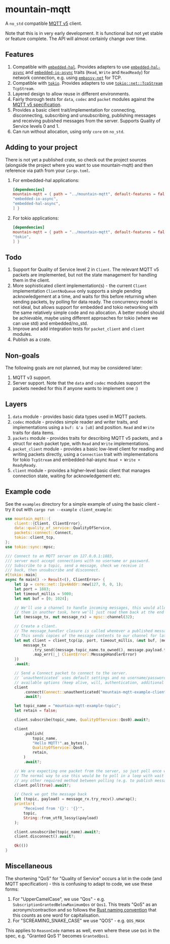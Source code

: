 # mountain-mqtt

A `no_std` compatible [MQTT v5](https://docs.oasis-open.org/mqtt/mqtt/v5.0/os/mqtt-v5.0-os.html) client.

Note that this is in very early development. It is functional but not yet stable or feature complete. The API will almost certainly change over time.

## Features

1. Compatible with [`embedded-hal`](https://github.com/rust-embedded/embedded-hal). Provides adapters to use [`embedded-hal-async`](https://crates.io/crates/embedded-hal-async) and [`embedded-io-async`](https://crates.io/crates/embedded-io-async) traits (`Read`, `Write` and `ReadReady`) for network connection, e.g. using [`embassy-net`](https://crates.io/crates/embassy-net) for TCP.
2. Compatible with [`tokio`](https://tokio.rs). Provides adapters to use [`tokio::net::TcpStream`](https://docs.rs/tokio/latest/tokio/net/struct.TcpStream.html) `TcpStream`.
3. Layered design to allow reuse in different environments.
4. Fairly thorough tests for `data`, `codec` and `packet` modules against the [MQTT v5 specification](https://docs.oasis-open.org/mqtt/mqtt/v5.0/os/mqtt-v5.0-os.html).
5. Provides a basic client trait/implementation for connecting, disconnecting, subscribing and unsubscribing, publishing messages and receiving pubished messages from the server. Supports Quality of Service levels 0 and 1.
6. Can run without allocation, using only `core` on `no_std`.

## Adding to your project

There is not yet a published crate, so check out the project sources (alongside the project where you want to use mountain-mqtt) and then reference via path from your `Cargo.toml`.

1. For embedded-hal applications:

   ```toml
   [dependencies]
   mountain-mqtt = { path = "../mountain-mqtt", default-features = false, features = [
   "embedded-io-async",
   "embedded-hal-async",
   ] }
   ```

2. For tokio applications:

   ```toml
   [dependencies]
   mountain-mqtt = { path = "../mountain-mqtt", default-features = false, features = [
   "tokio",
   ] }
   ```

## Todo

1. Support for Quality of Service level 2 in `Client`. The relevant MQTT v5 packets are implemented, but not the state management for handling them in the client.
2. More sophisticated client implementation(s) - the current `Client` implementation `ClientNoQueue` only supports a single pending acknowledgement at a time, and waits for this before returning when sending packets, by polling for data ready. The concurrency model is not ideal, but allows support for embedded and tokio networking with the same relatively simple code and no allocation. A better model should be achievable, maybe using different approaches for tokio (where we can use std) and embedded/no_std.
3. Improve and add integration tests for `packet_client` and `client` modules.
4. Publish as a crate.

## Non-goals

The following goals are not planned, but may be considered later:

1. MQTT v3 support.
2. Server support. Note that the `data` and `codec` modules support the packets needed for this if anyone wants to implement one :)

## Layers

1. `data` module - provides basic data types used in MQTT packets.
2. `codec` module - provides simple reader and writer traits, and implementations using a `buf: &'a [u8]` and position. `Read` and `Write` traits for data items.
3. `packets` module - provides traits for describing MQTT v5 packets, and a struct for each packet type, with `Read` and `Write` implementations.
4. `packet_client` module - provides a basic low-level client for reading and writing packets directly, using a `Connection` trait with implementations for tokio `TcpStream` and embedded-hal-async `Read + Write + ReadyReady`.
5. `client` module - provides a higher-level basic client that manages connection state, waiting for acknowledgement etc.

## Example code

See the `examples` directory for a simple example of using the basic client - try it out with `cargo run --example client_example`:

```rust
use mountain_mqtt::{
    client::{Client, ClientError},
    data::quality_of_service::QualityOfService,
    packets::connect::Connect,
    tokio::client_tcp,
};
use tokio::sync::mpsc;

/// Connect to an MQTT server on 127.0.0.1:1883,
/// server must accept connections with no username or password.
/// Subscribe to a topic, send a message, check we receive it
/// back, then unsubscribe and disconnect.
#[tokio::main]
async fn main() -> Result<(), ClientError> {
    let ip = core::net::Ipv4Addr::new(127, 0, 0, 1);
    let port = 1883;
    let timeout_millis = 5000;
    let mut buf = [0; 1024];

    // We'll use a channel to handle incoming messages, this would allow us to receive
    // them in another task, here we'll just read them back at the end of the example
    let (message_tx, mut message_rx) = mpsc::channel(32);

    // Create a client.
    // The message_handler closure is called whenever a published message is received.
    // This sends copies of the message contents to our channel for later processing.
    let mut client = client_tcp(ip, port, timeout_millis, &mut buf, |message| {
        message_tx
            .try_send((message.topic_name.to_owned(), message.payload.to_vec()))
            .map_err(|_| ClientError::MessageHandlerError)
    })
    .await;

    // Send a Connect packet to connect to the server.
    // `unauthenticated` uses default settings and no username/password, see `Connect::new` for
    // available options (keep alive, will, authentication, additional properties etc.)
    client
        .connect(Connect::unauthenticated("mountain-mqtt-example-client-id"))
        .await?;

    let topic_name = "mountain-mqtt-example-topic";
    let retain = false;

    client.subscribe(topic_name, QualityOfService::Qos0).await?;

    client
        .publish(
            topic_name,
            "Hello MQTT!".as_bytes(),
            QualityOfService::Qos0,
            retain,
        )
        .await?;

    // We are expecting one packet from the server, so just poll once with wait = true.
    // The normal way to use this would be to poll in a loop with wait = false, calling
    // any other required method between polling (e.g. to publish messages, send pings etc.)
    client.poll(true).await?;

    // Check we got the message back
    let (topic, payload) = message_rx.try_recv().unwrap();
    println!(
        "Received from '{}': '{}'",
        topic,
        String::from_utf8_lossy(&payload)
    );

    client.unsubscribe(topic_name).await?;
    client.disconnect().await?;

    Ok(())
}
```

## Miscellaneous

The shortening "QoS" for "Quality of Service" occurs a lot in the code (and MQTT specification) - this is confusing to adapt to code, we use these forms:

1. For "UpperCamelCase", we use "Qos" - e.g. `SubscriptionGrantedBelowMaximumQos` or `Qos1`. This treats "QoS" as an acronym/contraction and so follows the [Rust naming convention](https://rust-lang.github.io/api-guidelines/naming.html) that this counts as one word for capitalisation.
2. For "SCREAMING_SNAKE_CASE" we use "QOS" - e.g. `QOS_MASK`

This applies to `ReasonCode` names as well, even where these use `QoS` in the spec, e.g. "Granted QoS 1" becomes `GrantedQos1`.
